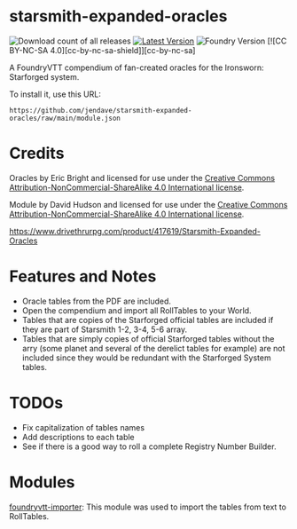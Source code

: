 # starsmith-expanded-oracles

![Download count of all releases](https://img.shields.io/github/downloads/jendave/starsmith-expanded-oracles/total)
[![Latest Version](https://img.shields.io/github/v/release/jendave/starsmith-expanded-oracles?display_name=tag&sort=semver&label=Latest%20Version)](https://github.com/jendave/starsmith-expanded-oracles/releases/latest)
![Foundry Version](https://img.shields.io/endpoint?url=https://foundryshields.com/version?url=https%3A%2F%2Fraw.githubusercontent.com%2Fjendave%2Fstarsmith-expanded-oracles%2Fmain%2Fmodule.json)
[![CC BY-NC-SA 4.0][cc-by-nc-sa-shield]][cc-by-nc-sa]

A FoundryVTT compendium of fan-created oracles for the Ironsworn: Starforged system.

To install it, use this URL:

```
https://github.com/jendave/starsmith-expanded-oracles/raw/main/module.json
```

# Credits

Oracles by Eric Bright and licensed for use under the [Creative Commons Attribution-NonCommercial-ShareAlike 4.0 International license](creativecommons.org/licenses/by-nc-sa/4.0/).

Module by David Hudson and licensed for use under the [Creative Commons Attribution-NonCommercial-ShareAlike 4.0 International license](creativecommons.org/licenses/by-nc-sa/4.0/).

https://www.drivethrurpg.com/product/417619/Starsmith-Expanded-Oracles

# Features and Notes
* Oracle tables from the PDF are included. 
* Open the compendium and import all RollTables to your World.
* Tables that are copies of the Starforged official tables are included if they are part of Starsmith 1-2, 3-4, 5-6 array. 
* Tables that are simply copies of official Starforged tables without the arry (some planet and several of the derelict tables for example) are not included since they would be redundant with the Starforged System tables.

# TODOs
* Fix capitalization of tables names
* Add descriptions to each table
* See if there is a good way to roll a complete Registry Number Builder.

# Modules
[foundryvtt-importer](https://github.com/EthanJWright/foundryvtt-importer): This module was used to import the tables from text to RollTables.
